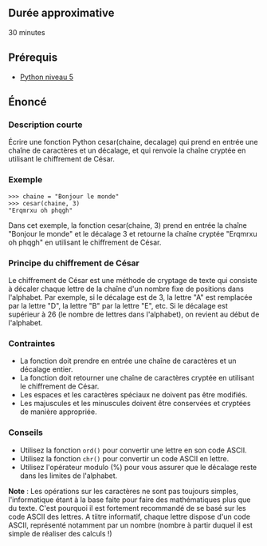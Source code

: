 ## Durée approximative

30 minutes

## Prérequis

- <a href="https://microlead.fr/echelles/python" title="Prérequis en Python" target="_blank">Python niveau 5</a>

## Énoncé

### Description courte

Écrire une fonction Python cesar(chaine, decalage) qui prend en entrée une chaîne de caractères et un décalage, et qui renvoie la chaîne cryptée en utilisant le chiffrement de César.

### Exemple

```
>>> chaine = "Bonjour le monde"
>>> cesar(chaine, 3)
"Erqmrxu oh phqgh"
```

Dans cet exemple, la fonction cesar(chaine, 3) prend en entrée la chaîne "Bonjour le monde" et le décalage 3 et retourne la chaîne cryptée "Erqmrxu oh phqgh" en utilisant le chiffrement de César.

### Principe du chiffrement de César

Le chiffrement de César est une méthode de cryptage de texte qui consiste à décaler chaque lettre de la chaîne d'un nombre fixe de positions dans l'alphabet. Par exemple, si le décalage est de 3, la lettre "A" est remplacée par la lettre "D", la lettre "B" par la lettre "E", etc. Si le décalage est supérieur à 26 (le nombre de lettres dans l'alphabet), on revient au début de l'alphabet.

### Contraintes

- La fonction doit prendre en entrée une chaîne de caractères et un décalage entier.
- La fonction doit retourner une chaîne de caractères cryptée en utilisant le chiffrement de César.
- Les espaces et les caractères spéciaux ne doivent pas être modifiés.
- Les majuscules et les minuscules doivent être conservées et cryptées de manière appropriée.

### Conseils

- Utilisez la fonction ```ord()``` pour convertir une lettre en son code ASCII.
- Utilisez la fonction ```chr()``` pour convertir un code ASCII en lettre.
- Utilisez l'opérateur modulo (%) pour vous assurer que le décalage reste dans les limites de l'alphabet.

**Note** : Les opérations sur les caractères ne sont pas toujours simples, l'informatique étant à la base faite pour faire des mathématiques plus que du texte. C'est pourquoi il est fortement recommandé de se basé sur les code ASCII des lettres. A tiitre informatif, chaque lettre dispose d'un code ASCII, représenté notamment par un nombre (nombre à partir duquel il est simple de réaliser des calculs !)